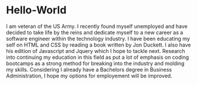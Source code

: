 # Hello-World

I am veteran of the US Army. I recently found myself unemployed and have decided to take life by the reins and dedicate myself to a new career as a software engineer within the technology industry. I have been educating my self on HTML and CSS by reading a book written by Jon Duckett. I also have his edition of Javascript and Jquery which I hope to tackle next. Research into continuing my education in this field as put a lot of emphasis on coding bootcamps as a strong method for breaking into the industry and molding my skills. Considering I already have a Bachelors degree in Business Administration, I hope my options for employement will be improved.
